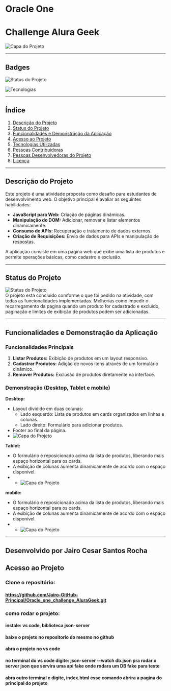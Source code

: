 # **Oracle One**
# **Challenge Alura Geek**
![Capa do Projeto](https://github.com/Jairo-GitHub-Principal/Oracle_one_challenge_AluraGeek/blob/master/img/desktop.jpg?raw=true)

---
## **Badges**  
![Status do Projeto](https://img.shields.io/badge/status-Concluido-orange)

![Tecnologias](https://img.shields.io/badge/tecnologias-HTML%20CSS%20JavaScript-blue)  




---

## **Índice**  
1. [Descrição do Projeto](#descrição-do-projeto)  
2. [Status do Projeto](#status-do-projeto)  
3. [Funcionalidades e Demonstração da Aplicação](#funcionalidades-e-demonstração-da-aplicação)  
4. [Acesso ao Projeto](#acesso-ao-projeto)  
5. [Tecnologias Utilizadas](#tecnologias-utilizadas)  
6. [Pessoas Contribuidoras](#pessoas-contribuidoras)  
7. [Pessoas Desenvolvedoras do Projeto](#pessoas-desenvolvedoras-do-projeto)  
8. [Licença](#licença)

---

## **Descrição do Projeto**  
Este projeto é uma atividade proposta como desafio para estudantes de desenvolvimento web. O objetivo principal é avaliar as seguintes habilidades:  
- **JavaScript para Web:** Criação de páginas dinâmicas.  
- **Manipulação do DOM:** Adicionar, remover e listar elementos dinamicamente.  
- **Consumo de APIs:** Recuperação e tratamento de dados externos.  
- **Criação de Requisições:** Envio de dados para APIs e manipulação de respostas.

A aplicação consiste em uma página web que exibe uma lista de produtos e permite operações básicas, como cadastro e exclusão.

---

## **Status do Projeto**  
![Status do Projeto](https://img.shields.io/badge/status-Concluido%20passivel%20de%20melhorias-orange)  
O projeto está concluido comforme o que foi pedido na atividade, com todas as funcionalidades implementadas. Melhorias como impedir o recarregamento da pagina quando um produto for cadastrado e excluido, paginação e limites de exibição de produtos podem ser adicionadas.

---

## **Funcionalidades e Demonstração da Aplicação**  
### **Funcionalidades Principais**  
1. **Listar Produtos:** Exibição de produtos em um layout responsivo.  
2. **Cadastrar Produtos:** Adição de novos itens através de um formulário dinâmico.  
3. **Remover Produtos:** Exclusão de produtos diretamente na interface.

### **Demonstração (Desktop, Tablet e mobile)**  
**Desktop:**  
- Layout dividido em duas colunas:  
  - Lado esquerdo: Lista de produtos em cards organizados em linhas e colunas.  
  - Lado direito: Formulário para adicionar produtos.  
- Footer ao final da página.
- ![Capa do Projeto](https://github.com/Jairo-GitHub-Principal/Oracle_one_challenge_AluraGeek/blob/master/img/desktop2.jpg?raw=true)


**Tablet:**  
- O formulário é reposicionado acima da lista de produtos, liberando mais espaço horizontal para os cards.  
- A exibição de colunas aumenta dinamicamente de acordo com o espaço disponível.
- - ![Capa do Projeto](https://github.com/Jairo-GitHub-Principal/Oracle_one_challenge_AluraGeek/blob/master/img/tablete.jpg?raw=true)

**mobile:**  
- O formulário é reposicionado acima da lista de produtos, liberando mais espaço horizontal para os cards.  
- A exibição de colunas aumenta dinamicamente de acordo com o espaço disponível.
- - ![Capa do Projeto](https://github.com/Jairo-GitHub-Principal/Oracle_one_challenge_AluraGeek/blob/master/img/mobile.jpg?raw=true)

---

## **Desenvolvido por Jairo Cesar Santos Rocha**
## **Acesso ao Projeto**  
### **Clone o repositório:**  

#### https://github.com/Jairo-GitHub-Principal/Oracle_one_challenge_AluraGeek.git 

### como rodar o projeto:
#### instale: vs code, biblioteca json-server
#### baixe o projeto no repositorio do mesmo no github
#### abra o projeto no vs code
#### no terminal do vs code digite: json-server --watch db.json pra rodar o server json que servira uma api fake onde rodara um DB fake para teste
#### abra outro terminal e digite, index.html esse comando abrira a pagina do principal do projeto



```bash





